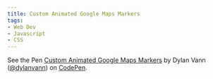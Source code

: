 ```yaml
---
title: Custom Animated Google Maps Markers
tags:
- Web Dev
- Javascript
- CSS
---
```


<p data-height="562" data-theme-id="18104" data-slug-hash="yNWdxJ" data-default-tab="result" data-user="dylanvann" class='codepen'>See the Pen <a href='http://codepen.io/dylanvann/pen/yNWdxJ/'>Custom Animated Google Maps Markers</a> by Dylan Vann (<a href='http://codepen.io/dylanvann'>@dylanvann</a>) on <a href='http://codepen.io'>CodePen</a>.</p>
<script async src="//assets.codepen.io/assets/embed/ei.js"></script>